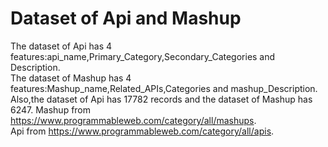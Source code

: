 # Dataset of Api and Mashup
The dataset of Api has 4 features:api_name,Primary_Category,Secondary_Categories and Description.  
The dataset of Mashup has 4 features:Mashup_name,Related_APIs,Categories and mashup_Description.  
Also,the dataset of Api has 17782 records and the dataset of Mashup has 6247.
Mashup from https://www.programmableweb.com/category/all/mashups.  
Api from https://www.programmableweb.com/category/all/apis.  

